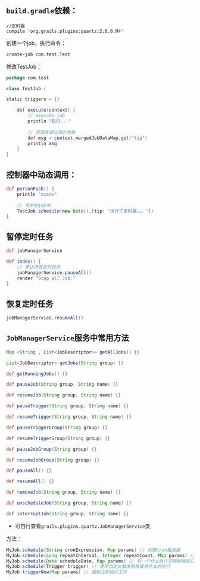 ## `build.gradle`依赖：
```
//定时器
compile 'org.grails.plugins:quartz:2.0.0.M4'
```

创建一个job，执行命令：
```bash
create-job com.test.Test
```
修改TestJob：
```groovy
package com.test

class TestJob {

static triggers = {}

    def execute(context) {
        // execute job
        println "执行..."
        
        // 获取传递过来的参数
        def msg = context.mergedJobDataMap.get("tip")
        println msg
    }
}
```
## 控制器中动态调用：
```groovy
def personPush() {
    println "xxxxx"
    
    // 传参到job中
    TestJob.schedule(new Date(),[tip: "执行了定时器。。。"])
}
```

## 暂停定时任务

```groovy 
def jobManagerService

def index() {
    // 停止所有定时任务
    jobManagerService.pauseAll()
    render "Stop all Job."
}
```

## 恢复定时任务

```groovy
jobManagerService.resumeAll()
```

## `JobManagerService`服务中常用方法

```groovy
Map <String , List<JobDescriptor>> getAllJobs() {}

List<JobDescriptor> getJobs(String group) {}

def getRunningJobs() {}

def pauseJob(String group, String name) {}

def resumeJob(String group, String name) {}

def pauseTrigger(String group, String name) {}

def resumeTrigger(String group, String name) {}

def pauseTriggerGroup(String group) {}

def resumeTriggerGroup(String group) {}

def pauseJobGroup(String group) {}

def resumeJobGroup(String group) {}

def pauseAll() {}

def resumeAll() {}

def removeJob(String group, String name) {}

def unscheduleJob(String group, String name) {}

def interruptJob(String group, String name) {}

```
* 可自行查看`grails.plugins.quartz.JobManagerService`类


方法：
```groovy
MyJob.schedule(String cronExpression, Map params) // 创建cron触发器
MyJob.schedule(Long repeatInterval, Integer repeatCount, Map params) // 创建简单的触发器：以repeatInterval毫秒的延迟重复作业repeatCount + 1次
MyJob.schedule(Date scheduleDate, Map params) // 将一个作业执行安排到特定日期
MyJob.schedule(Trigger trigger) // 使用自定义触发器来安排作业的执行
MyJob.triggerNow(Map params) // 强制立即执行工作
```
